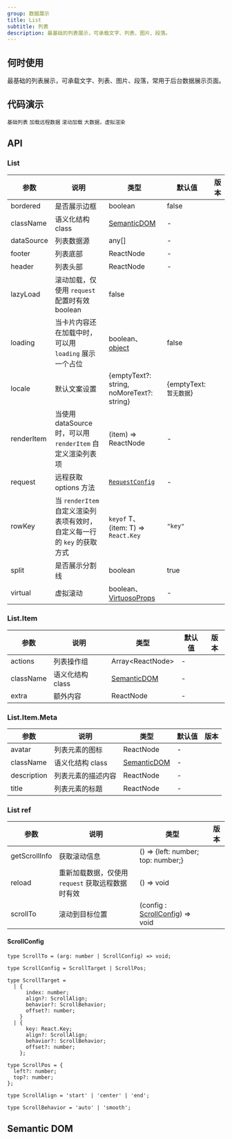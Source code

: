 ```yaml
---
group: 数据展示
title: List
subtitle: 列表
description: 最基础的列表展示，可承载文字、列表、图片、段落。
---
```


## 何时使用

最基础的列表展示，可承载文字、列表、图片、段落，常用于后台数据展示页面。

## 代码演示

<!-- prettier-ignore -->
<code src="./demo/basic.tsx">基础列表</code>
<code src="./demo/remote-load.tsx">加载远程数据</code>
<code src="./demo/scroll-load.tsx">滚动加载</code>
<code src="./demo/virtual-list.tsx">大数据，虚拟渲染</code>

## API

### List

| 参数 | 说明 | 类型 | 默认值 | 版本 |
| --- | --- | --- | --- | --- |
| bordered | 是否展示边框 | boolean | false |  |
| className | 语义化结构 class | [SemanticDOM](#semantic-dom) | - |  |
| dataSource | 列表数据源 | any\[] | - |  |
| footer | 列表底部 | ReactNode | - |  |
| header | 列表头部 | ReactNode | - |  |
| lazyLoad | 滚动加载，仅使用 `request` 配置时有效 boolean | false |  |  |
| loading | 当卡片内容还在加载中时，可以用 `loading` 展示一个占位 | boolean、 [object](/components/spin-cn#api) | false |  |
| locale | 默认文案设置 | {emptyText?: string, noMoreText?: string} | {emptyText: `暂无数据`} |  |
| renderItem | 当使用 dataSource 时，可以用 `renderItem` 自定义渲染列表项 | (item) => ReactNode | - |  |
| request | 远程获取 options 方法 | [`RequestConfig`](/docs/remote-fetch-cn) | - |  |
| rowKey | 当 `renderItem` 自定义渲染列表项有效时，自定义每一行的 `key` 的获取方式 | `keyof` T、 (item: T) => `React.Key` | `"key"` |  |
| split | 是否展示分割线 | boolean | true |  |
| virtual | 虚拟滚动 | boolean、 [VirtuosoProps](https://virtuoso.dev/virtuoso-api/interfaces/VirtuosoProps/) | - |  |

### List.Item

| 参数      | 说明             | 类型                         | 默认值 | 版本 |
| --------- | ---------------- | ---------------------------- | ------ | ---- |
| actions   | 列表操作组       | Array&lt;ReactNode>          | -      |      |
| className | 语义化结构 class | [SemanticDOM](#semantic-dom) | -      |      |
| extra     | 额外内容         | ReactNode                    | -      |      |

### List.Item.Meta

| 参数        | 说明               | 类型                         | 默认值 | 版本 |
| ----------- | ------------------ | ---------------------------- | ------ | ---- |
| avatar      | 列表元素的图标     | ReactNode                    | -      |      |
| className   | 语义化结构 class   | [SemanticDOM](#semantic-dom) | -      |      |
| description | 列表元素的描述内容 | ReactNode                    | -      |      |
| title       | 列表元素的标题     | ReactNode                    | -      |      |

### List ref

| 参数 | 说明 | 类型 | 版本 |
| --- | --- | --- | --- |
| getScrollInfo | 获取滚动信息 | () => {left: number; top: number;} |  |
| reload | 重新加载数据，仅使用 `request` 获取远程数据时有效 | () => void |  |
| scrollTo | 滚动到目标位置 | (config : [ScrollConfig](#scrollconfig)) => void |  |

#### ScrollConfig

```tsx
type ScrollTo = (arg: number | ScrollConfig) => void;

type ScrollConfig = ScrollTarget | ScrollPos;

type ScrollTarget =
  | {
      index: number;
      align?: ScrollAlign;
      behavior?: ScrollBehavior;
      offset?: number;
    }
  | {
      key: React.Key;
      align?: ScrollAlign;
      behavior?: ScrollBehavior;
      offset?: number;
    };

type ScrollPos = {
  left?: number;
  top?: number;
};

type ScrollAlign = 'start' | 'center' | 'end';

type ScrollBehavior = 'auto' | 'smooth';
```

## Semantic DOM

<code src="./demo/_semantic.tsx" simplify></code>
